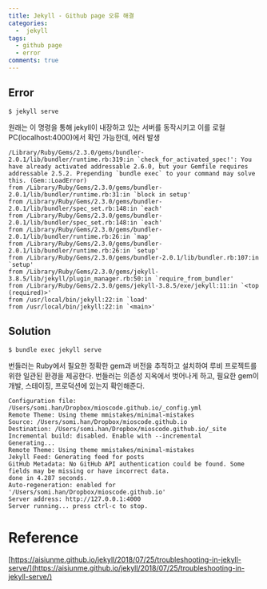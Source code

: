 ```yaml
---
title: Jekyll - Github page 오류 해결
categories:
  -  jekyll
tags:
  - github page
  - error
comments: true
---
```


## Error
```
$ jekyll serve
```
원래는 이 명령을 통해 jekyll이 내장하고 있는 서버를 동작시키고 이를 로컬 PC(localhost:4000)에서 확인 가능한데, 에러 발생

```
/Library/Ruby/Gems/2.3.0/gems/bundler-2.0.1/lib/bundler/runtime.rb:319:in `check_for_activated_spec!': You have already activated addressable 2.6.0, but your Gemfile requires addressable 2.5.2. Prepending `bundle exec` to your command may solve this. (Gem::LoadError)
from /Library/Ruby/Gems/2.3.0/gems/bundler-2.0.1/lib/bundler/runtime.rb:31:in `block in setup'
from /Library/Ruby/Gems/2.3.0/gems/bundler-2.0.1/lib/bundler/spec_set.rb:148:in `each'
from /Library/Ruby/Gems/2.3.0/gems/bundler-2.0.1/lib/bundler/spec_set.rb:148:in `each'
from /Library/Ruby/Gems/2.3.0/gems/bundler-2.0.1/lib/bundler/runtime.rb:26:in `map'
from /Library/Ruby/Gems/2.3.0/gems/bundler-2.0.1/lib/bundler/runtime.rb:26:in `setup'
from /Library/Ruby/Gems/2.3.0/gems/bundler-2.0.1/lib/bundler.rb:107:in `setup'
from /Library/Ruby/Gems/2.3.0/gems/jekyll-3.8.5/lib/jekyll/plugin_manager.rb:50:in `require_from_bundler'
from /Library/Ruby/Gems/2.3.0/gems/jekyll-3.8.5/exe/jekyll:11:in `<top (required)>'
from /usr/local/bin/jekyll:22:in `load'
from /usr/local/bin/jekyll:22:in `<main>'
```

## Solution
```
$ bundle exec jekyll serve
```
번들러는 Ruby에서 필요한 정확한 gem과 버전을 추적하고 설치하여 루비 프로젝트를 위한 일관된 환경을 제공한다.
번들러는 의존성 지옥에서 벗어나게 하고, 필요한 gem이 개발, 스테이징, 프로덕션에 있는지 확인해준다.
```
Configuration file: /Users/somi.han/Dropbox/mioscode.github.io/_config.yml
Remote Theme: Using theme mmistakes/minimal-mistakes
Source: /Users/somi.han/Dropbox/mioscode.github.io
Destination: /Users/somi.han/Dropbox/mioscode.github.io/_site
Incremental build: disabled. Enable with --incremental
Generating...
Remote Theme: Using theme mmistakes/minimal-mistakes
Jekyll Feed: Generating feed for posts
GitHub Metadata: No GitHub API authentication could be found. Some fields may be missing or have incorrect data.
done in 4.287 seconds.
Auto-regeneration: enabled for '/Users/somi.han/Dropbox/mioscode.github.io'
Server address: http://127.0.0.1:4000
Server running... press ctrl-c to stop.
```

# Reference
[https://aisiunme.github.io/jekyll/2018/07/25/troubleshooting-in-jekyll-serve/](https://aisiunme.github.io/jekyll/2018/07/25/troubleshooting-in-jekyll-serve/)

